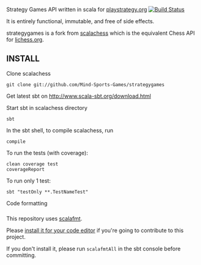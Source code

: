 Strategy Games API written in scala for [playstrategy.org](https://playstrategy.org) [![Build Status](https://travis-ci.org/Mind-Sports-Games/strategygames.svg?branch=master)](https://travis-ci.org/Mind-Sports-Games/strategygames)

It is entirely functional, immutable, and free of side effects.

strategygames is a fork from [scalachess](https://github.com/lichess-org/scalachess) which is the equivalent Chess API for [lichess.org](https://lichess.org).

## INSTALL

Clone scalachess

    git clone git://github.com/Mind-Sports-Games/strategygames

Get latest sbt on http://www.scala-sbt.org/download.html

Start sbt in scalachess directory

    sbt

In the sbt shell, to compile scalachess, run

    compile

To run the tests (with coverage):

    clean coverage test
    coverageReport

To run only 1 test:

    sbt "testOnly **.TestNameTest"

Code formatting

###

This repository uses [scalafmt](https://scalameta.org/scalafmt/).

Please [install it for your code editor](https://scalameta.org/scalafmt/docs/installation.html)
if you're going to contribute to this project.

If you don't install it, please run `scalafmtAll` in the sbt console before committing.
